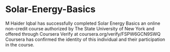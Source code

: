 # Solar-Energy-Basics
M Haider Iqbal has successfully completed Solar Energy Basics an online non-credit course authorized by The State University of New York and offered through Coursera 
Verify at coursera.org/verify/FSPW6GCN9SWQ
Coursera has confirmed the identity of this individual and their participation in the course.
